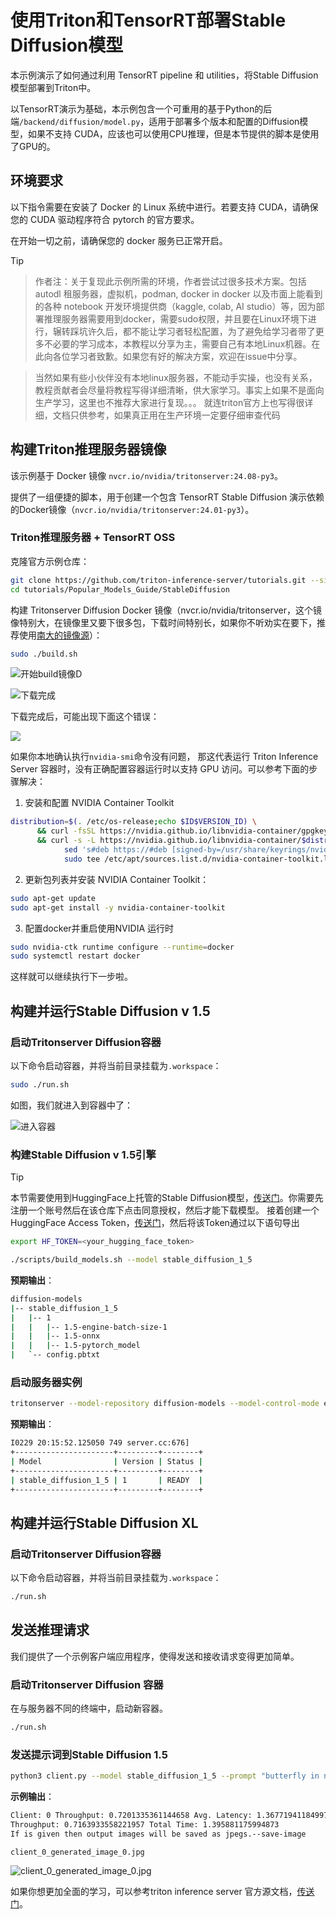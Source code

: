 # 使用Triton和TensorRT部署Stable Diffusion模型

本示例演示了如何通过利用 TensorRT pipeline 和 utilities，将Stable Diffusion模型部署到Triton中。

以TensorRT演示为基础，本示例包含一个可重用的基于Python的后端`/backend/diffusion/model.py`，适用于部署多个版本和配置的Diffusion模型，如果不支持 CUDA，应该也可以使用CPU推理，但是本节提供的脚本是使用了GPU的。

## 环境要求

以下指令需要在安装了 Docker 的 Linux 系统中进行。若要支持 CUDA，请确保您的 CUDA 驱动程序符合 pytorch 的官方要求。

在开始一切之前，请确保您的 docker 服务已正常开启。

> [!TIP]

> 作者注：关于复现此示例所需的环境，作者尝试过很多技术方案。包括 autodl 租服务器，虚拟机，podman, docker in docker 以及市面上能看到的各种 notebook 开发环境提供商（kaggle, colab, AI studio）等，因为部署推理服务器需要用到docker，需要sudo权限，并且要在Linux环境下进行，辗转踩坑许久后，都不能让学习者轻松配置，为了避免给学习者带了更多不必要的学习成本，本教程以分享为主，需要自己有本地Linux机器。在此向各位学习者致歉。如果您有好的解决方案，欢迎在issue中分享。

> 当然如果有些小伙伴没有本地linux服务器，不能动手实操，也没有关系，教程贡献者会尽量将教程写得详细清晰，供大家学习。事实上如果不是面向生产学习，这里也不推荐大家进行复现。。。
> 就连triton官方上也写得很详细，文档只供参考，如果真正用在生产环境一定要仔细审查代码

## 构建Triton推理服务器镜像

该示例基于 Docker 镜像 `nvcr.io/nvidia/tritonserver:24.08-py3`。

提供了一组便捷的脚本，用于创建一个包含 TensorRT Stable Diffusion 演示依赖的Docker镜像（`nvcr.io/nvidia/tritonserver:24.01-py3`）。

### Triton推理服务器 + TensorRT OSS

克隆官方示例仓库：

```bash
git clone https://github.com/triton-inference-server/tutorials.git --single-branch
cd tutorials/Popular_Models_Guide/StableDiffusion
```



构建 Tritonserver Diffusion Docker 镜像（nvcr.io/nvidia/tritonserver，这个镜像特别大，在镜像里又要下很多包，下载时间特别长，如果你不听劝实在要下，推荐使用[南大的镜像源](https://doc.nju.edu.cn/books/e1654/page/ngc)）：

```bash
sudo ./build.sh
```

![开始build镜像](./images/figure-3.png)D

![下载完成](./images/figure-5.png)

下载完成后，可能出现下面这个错误：

![](./images/figure-6.png)

如果你本地确认执行`nvidia-smi`命令没有问题，
那这代表运行 Triton Inference Server 容器时，没有正确配置容器运行时以支持 GPU 访问。可以参考下面的步骤解决：

1. 安装和配置 NVIDIA Container Toolkit

```bash
distribution=$(. /etc/os-release;echo $ID$VERSION_ID) \
      && curl -fsSL https://nvidia.github.io/libnvidia-container/gpgkey | sudo gpg --dearmor -o /usr/share/keyrings/nvidia-container-toolkit-keyring.gpg \
      && curl -s -L https://nvidia.github.io/libnvidia-container/$distribution/libnvidia-container.list | \
            sed 's#deb https://#deb [signed-by=/usr/share/keyrings/nvidia-container-toolkit-keyring.gpg] https://#g' | \
            sudo tee /etc/apt/sources.list.d/nvidia-container-toolkit.list
```

2. 更新包列表并安装 NVIDIA Container Toolkit：

```bash
sudo apt-get update
sudo apt-get install -y nvidia-container-toolkit
```
3. 配置docker并重启使用NVIDIA 运行时

```bash
sudo nvidia-ctk runtime configure --runtime=docker
sudo systemctl restart docker
```

这样就可以继续执行下一步啦。

## 构建并运行Stable Diffusion v 1.5

### 启动Tritonserver Diffusion容器

以下命令启动容器，并将当前目录挂载为`.workspace`：

```bash
sudo ./run.sh
```

如图，我们就进入到容器中了：

![进入容器](./images/figure-7.png)

### 构建Stable Diffusion v 1.5引擎

> [!TIP]
> 本节需要使用到HuggingFace上托管的Stable Diffusion模型，[传送门](https://huggingface.co/benjamin-paine/stable-diffusion-v1-5)。你需要先注册一个账号然后在该仓库下点击同意授权，然后才能下载模型。
> 接着创建一个 HuggingFace Access Token，[传送门](https://huggingface.co/settings/token)，然后将该Token通过以下语句导出

```bash
export HF_TOKEN=<your_hugging_face_token>
```

```bash
./scripts/build_models.sh --model stable_diffusion_1_5
```

**预期输出**：

```bash
diffusion-models
|-- stable_diffusion_1_5
|   |-- 1
|   |   |-- 1.5-engine-batch-size-1
|   |   |-- 1.5-onnx
|   |   |-- 1.5-pytorch_model
|   `-- config.pbtxt
```

### 启动服务器实例

```bash
tritonserver --model-repository diffusion-models --model-control-mode explicit --load-model stable_diffusion_1_5
```

**预期输出**：

```bash
I0229 20:15:52.125050 749 server.cc:676]
+----------------------+---------+--------+
| Model                | Version | Status |
+----------------------+---------+--------+
| stable_diffusion_1_5 | 1       | READY  |
+----------------------+---------+--------+
```

## 构建并运行Stable Diffusion XL

### 启动Tritonserver Diffusion容器

以下命令启动容器，并将当前目录挂载为`.workspace`：

```bash
./run.sh
```

## 发送推理请求

我们提供了一个示例客户端应用程序，使得发送和接收请求变得更加简单。

### 启动Tritonserver Diffusion 容器

在与服务器不同的终端中，启动新容器。

```bash
./run.sh
```

### 发送提示词到Stable Diffusion 1.5

```bash
python3 client.py --model stable_diffusion_1_5 --prompt "butterfly in new york, 4k, realistic" --save-image
```

**示例输出**：

```bash
Client: 0 Throughput: 0.7201335361144658 Avg. Latency: 1.3677194118499756
Throughput: 0.7163933558221957 Total Time: 1.395881175994873
If is given then output images will be saved as jpegs.--save-image
```

```
client_0_generated_image_0.jpg
```

![client_0_generated_image_0.jpg](https://docs.nvidia.com/deeplearning/triton-inference-server/user-guide/docs/_images/client_0_generated_image_0_1_5.jpg)

如果你想更加全面的学习，可以参考triton inference server 官方源文档，[传送门](https://docs.nvidia.com/deeplearning/triton-inference-server/user-guide/docs/tutorials/Popular_Models_Guide/StableDiffusion/README.html)。